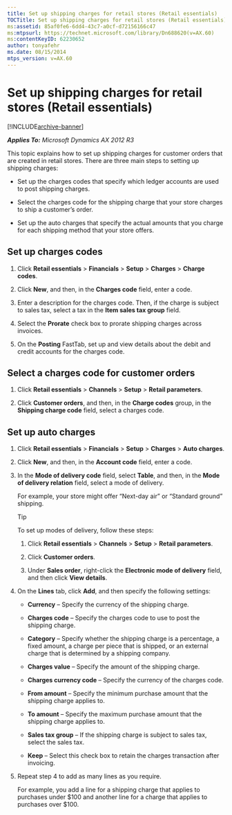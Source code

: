 ```yaml
---
title: Set up shipping charges for retail stores (Retail essentials)
TOCTitle: Set up shipping charges for retail stores (Retail essentials)
ms:assetid: 85af0fe6-6dd4-43c7-a0cf-d72156166c47
ms:mtpsurl: https://technet.microsoft.com/library/Dn688620(v=AX.60)
ms:contentKeyID: 62230652
author: tonyafehr
ms.date: 08/15/2014
mtps_version: v=AX.60
---
```


# Set up shipping charges for retail stores (Retail essentials) 


[!INCLUDE[archive-banner](includes/archive-banner.md)]


_**Applies To:** Microsoft Dynamics AX 2012 R3_

This topic explains how to set up shipping charges for customer orders that are created in retail stores. There are three main steps to setting up shipping charges:

  - Set up the charges codes that specify which ledger accounts are used to post shipping charges.

  - Select the charges code for the shipping charge that your store charges to ship a customer’s order.

  - Set up the auto charges that specify the actual amounts that you charge for each shipping method that your store offers.

## Set up charges codes

1.  Click **Retail essentials** \> **Financials** \> **Setup** \> **Charges** \> **Charge codes**.

2.  Click **New**, and then, in the **Charges code** field, enter a code.

3.  Enter a description for the charges code. Then, if the charge is subject to sales tax, select a tax in the **Item sales tax group** field.

4.  Select the **Prorate** check box to prorate shipping charges across invoices.

5.  On the **Posting** FastTab, set up and view details about the debit and credit accounts for the charges code.

## Select a charges code for customer orders

1.  Click **Retail essentials** \> **Channels** \> **Setup** \> **Retail parameters**.

2.  Click **Customer orders**, and then, in the **Charge codes** group, in the **Shipping charge code** field, select a charges code.

## Set up auto charges

1.  Click **Retail essentials** \> **Financials** \> **Setup** \> **Charges** \> **Auto charges**.

2.  Click **New**, and then, in the **Account code** field, enter a code.

3.  In the **Mode of delivery code** field, select **Table**, and then, in the **Mode of delivery relation** field, select a mode of delivery.
    
    For example, your store might offer “Next-day air” or “Standard ground” shipping.
    

    > [!TIP]
    > <P>To set up modes of delivery, follow these steps:</P>
    > <OL>
    > <LI>
    > <P>Click <STRONG>Retail essentials</STRONG> &gt; <STRONG>Channels</STRONG> &gt; <STRONG>Setup</STRONG> &gt; <STRONG>Retail parameters</STRONG>.</P>
    > <LI>
    > <P>Click <STRONG>Customer orders</STRONG>.</P>
    > <LI>
    > <P>Under <STRONG>Sales order</STRONG>, right-click the <STRONG>Electronic mode of delivery</STRONG> field, and then click <STRONG>View details</STRONG>.</P></LI></OL>



4.  On the **Lines** tab, click **Add**, and then specify the following settings:
    
      - **Currency** – Specify the currency of the shipping charge.
    
      - **Charges code** – Specify the charges code to use to post the shipping charge.
    
      - **Category** – Specify whether the shipping charge is a percentage, a fixed amount, a charge per piece that is shipped, or an external charge that is determined by a shipping company.
    
      - **Charges value** – Specify the amount of the shipping charge.
    
      - **Charges currency code** – Specify the currency of the charges code.
    
      - **From amount** – Specify the minimum purchase amount that the shipping charge applies to.
    
      - **To amount** – Specify the maximum purchase amount that the shipping charge applies to.
    
      - **Sales tax group** – If the shipping charge is subject to sales tax, select the sales tax.
    
      - **Keep** – Select this check box to retain the charges transaction after invoicing.

5.  Repeat step 4 to add as many lines as you require.
    
    For example, you add a line for a shipping charge that applies to purchases under $100 and another line for a charge that applies to purchases over $100.

  


